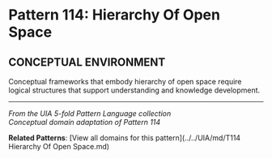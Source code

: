 # Pattern 114: Hierarchy Of Open Space

## CONCEPTUAL ENVIRONMENT

Conceptual frameworks that embody hierarchy of open space require logical structures that support understanding and knowledge development.

---

*From the UIA 5-fold Pattern Language collection*  
*Conceptual domain adaptation of Pattern 114*

**Related Patterns**: [View all domains for this pattern](../../UIA/md/T114 Hierarchy Of Open Space.md)